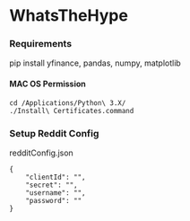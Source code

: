 # WhatsTheHype

### Requirements

pip install yfinance, pandas, numpy, matplotlib

#### MAC OS Permission

```
cd /Applications/Python\ 3.X/
./Install\ Certificates.command
```

### Setup Reddit Config

redditConfig.json
```
{
    "clientId": "",
    "secret": "",
    "username": "",
    "password": ""
}
```